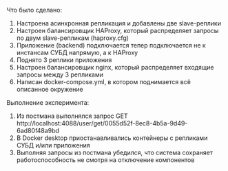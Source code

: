 Что было сделано:
1. Настроена асинхронная репликация и добавлены две slave-реплики
2. Настроен балансировщик HAProxy, который распределяет запросы по двум slave-репликам (haproxy.cfg)
3. Приложение (backend) подключается тепер подключается не к инстансам СУБД напрямую, а к HAProxy
4. Поднято 3 реплики приложения
5. Настроен балансировщик nginx, который распределяет входящие запросы между 3 репликами
6. Написан docker-compose.yml, в котором поднимается всё описанное окружение

Выполнение эксперимента:
1. Из постмана выполнялся запрос GET http://localhost:4088/user/get/0055d52f-8ec8-4b5a-9d49-6ad80f48a9bd
2. В Docker desktop приостанавливались контейнеры с репликами СУБД и/или приложения
3. Выполняя запросы из постмана убедился, что система сохраняет работоспособность не смотря на отключение компонентов